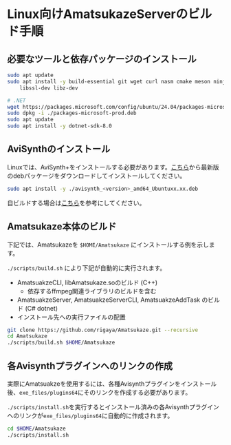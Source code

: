 # Linux向けAmatsukazeServerのビルド手順

## 必要なツールと依存パッケージのインストール

```bash
sudo apt update
sudo apt install -y build-essential git wget curl nasm cmake meson ninja-build pkg-config autoconf automake libtool \
    libssl-dev libz-dev

# .NET
wget https://packages.microsoft.com/config/ubuntu/24.04/packages-microsoft-prod.deb -O packages-microsoft-prod.deb
sudo dpkg -i ./packages-microsoft-prod.deb
sudo apt update
sudo apt install -y dotnet-sdk-8.0
```

## AviSynthのインストール

Linuxでは、AviSynth+をインストールする必要があります。[こちら](https://github.com/rigaya/AviSynthCUDAFilters/releases)から最新版のdebパッケージをダウンロードしてインストールしてください。

```bash
sudo apt install -y ./avisynth_<version>_amd64_Ubuntuxx.xx.deb
```

自ビルドする場合は[こちら](https://github.com/rigaya/AviSynthCUDAFilters/blob/master/README_LINUX.md)を参考にしてください。

## Amatsukaze本体のビルド

下記では、Amatsukazeを ```$HOME/Amatsukaze``` にインストールする例を示します。

```./scripts/build.sh``` により下記が自動的に実行されます。

- AmatsuakzeCLI, libAmatsukaze.soのビルド (C++)
  - 依存するffmpeg関連ライブラリのビルドを含む
- AmatsuakzeServer, AmatsuakzeServerCLI, AmatsuakzeAddTask のビルド (C# dotnet)
- インストール先への実行ファイルの配置

```bash
git clone https://github.com/rigaya/Amatsukaze.git --recursive
cd Amatsukaze
./scripts/build.sh $HOME/Amatsukaze
```


## 各Avisynthプラグインへのリンクの作成
  
実際にAmatsuakzeを使用するには、各種Avisynthプラグインをインストール後、```exe_files/plugins64```にそのリンクを作成する必要があります。

```./scripts/install.sh```を実行するとインストール済みの各Avisynthプラグインへのリンクが```exe_files/plugins64```に自動的に作成されます。

```bash
cd $HOME/Amatsukaze
./scripts/install.sh
```
